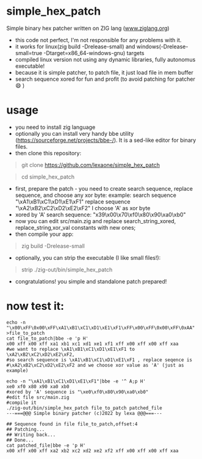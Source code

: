 # simple_hex_patch
Simple binary hex patcher written on ZIG lang (www.ziglang.org)

- this code not perfect, I'm not responsible for any problems with it.
- it works for linux(zig build -Drelease-small) and windows(-Drelease-small=true -Dtarget=x86_64-windows-gnu) targets
- compiled linux version not using any dynamic libraries, fully autonomus executable!
- because it is simple patcher, to patch file, it just load file in mem buffer
- search sequence xored for fun and profit (to avoid patching for patcher :smile: )

# usage
- you need to install zig language  
- optionally you can install very handy bbe utility (https://sourceforge.net/projects/bbe-/). It is a sed-like editor for binary files.
- then clone this repository: 
> git clone https://github.com/lexaone/simple_hex_patch

> cd simple_hex_patch

- first, prepare the patch - you need to create search sequence, replace sequence, and choose any xor byte:
example: search sequence "\xA1\xB1\xC1\xD1\xE1\xF1"
        replace sequence "\xA2\xB2\xC2\xD2\xE2\xF2"
        I choose 'A' as xor byte
- xored by 'A' search sequence: "x39\x00\x70\xf0\x80\x90\xa0\xb0" 
- now you can edit src/main.zig and replace search_string_xored, replace_string,xor_val constants with new ones;
- then compile your app: 
> zig build -Drelease-small
- optionally, you can strip the executable (I like small files!): 
> strip ./zig-out/bin/simple_hex_patch
- congratulations! you simple and standalone patch prepared!

# now test it:
```
echo -n "\x00\xFF\0x00\xFF\xA1\xB1\xC1\xD1\xE1\xF1\xFF\x00\xFF\0x00\xFF\0xAA" >file_to_patch
cat file_to_patch|bbe -e 'p H'
x00 xff x00 xff xa1 xb1 xc1 xd1 xe1 xf1 xff x00 xff x00 xff xaa
#we want to replace \xA1\xB1\xC1\xD1\xE1\xF1 to \xA2\xB2\xC2\xD2\xE2\xF2, 
#so search sequence is \xA1\xB1\xC1\xD1\xE1\xF1 , replace seqence is 
#\xA2\xB2\xC2\xD2\xE2\xF2 and we choose xor value as 'A' (just as example)

echo -n "\xA1\xB1\xC1\xD1\xE1\xF1"|bbe -e '^ A;p H'
xe0 xf0 x80 x90 xa0 xb0
#xored by 'A' sequence is "\xe0\xf0\x80\x90\xa0\xb0"
#edit file src/main.zig
#compile it
./zig-out/bin/simple_hex_patch file_to_patch patched_file
---===@@@ Simple binary patcher (c)2022 by lexa @@@===---

## Sequence found in file file_to_patch,offset:4
## Patching...
## Writing back...
## Done...
cat patched_file|bbe -e 'p H'         
x00 xff x00 xff xa2 xb2 xc2 xd2 xe2 xf2 xff x00 xff x00 xff xaa
```
